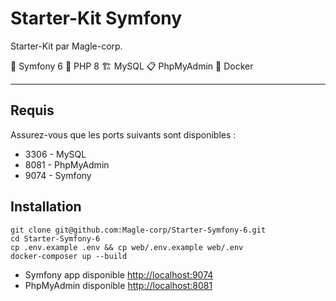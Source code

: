 # Starter-Kit Symfony

Starter-Kit par Magle-corp.

🎼 Symfony 6  🚀 PHP 8   🏗 MySQL  📋 PhpMyAdmin  🐋 Docker

___

## Requis

Assurez-vous que les ports suivants sont disponibles :
- 3306 - MySQL
- 8081 - PhpMyAdmin
- 9074 - Symfony

## Installation

```shell
git clone git@github.com:Magle-corp/Starter-Symfony-6.git
cd Starter-Symfony-6
cp .env.example .env && cp web/.env.example web/.env
docker-composer up --build
```

- Symfony app disponible [http://localhost:9074](http://localhost:9074)
- PhpMyAdmin disponible [http://localhost:8081](http://localhost:8081)
